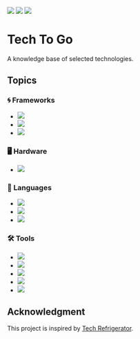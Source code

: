 <img src="https://img.shields.io/github/license/untypedjay/tech-to-go"/> <img src="https://img.shields.io/github/repo-size/untypedjay/tech-to-go"/> <img src="https://img.shields.io/github/last-commit/untypedjay/tech-to-go/main"/>

# Tech To Go
A knowledge base of selected technologies.

## Topics
### 🌀 Frameworks
* [<img src="https://img.shields.io/badge/.NET-6E16E7"/>](./frameworks/dotnet)
* [<img src="https://img.shields.io/badge/Spring-6EB33F"/>](./frameworks/spring)
* [<img src="https://img.shields.io/badge/React-61DAFB"/>](./frameworks/react)

### 🖥️ Hardware
* [<img src="https://img.shields.io/badge/Computer%20Memory-219081"/>](./hardware/memory.md)

### 💬 Languages
* [<img src="https://img.shields.io/badge/HTML-E44C27"/>](./languages/html/)
* [<img src="https://img.shields.io/badge/Java-D10203"/>](./languages/java/)
* [<img src="https://img.shields.io/badge/JavaScript-F7E116"/>](./languages/js/)

### 🛠️ Tools
* [<img src="https://img.shields.io/badge/Git-F05030"/>](./tools/git.md)
* [<img src="https://img.shields.io/badge/Maven-FB6605"/>](./tools/maven.md)
* [<img src="https://img.shields.io/badge/npm-D50000"/>](./tools/npm.md)
* [<img src="https://img.shields.io/badge/Sass-CF649A"/>](./tools/sass.md)
* [<img src="https://img.shields.io/badge/Vim-019833"/>](./tools/vim.md)

## Acknowledgment
This project is inspired by [Tech Refrigerator](https://github.com/GimunLee/tech-refrigerator).
